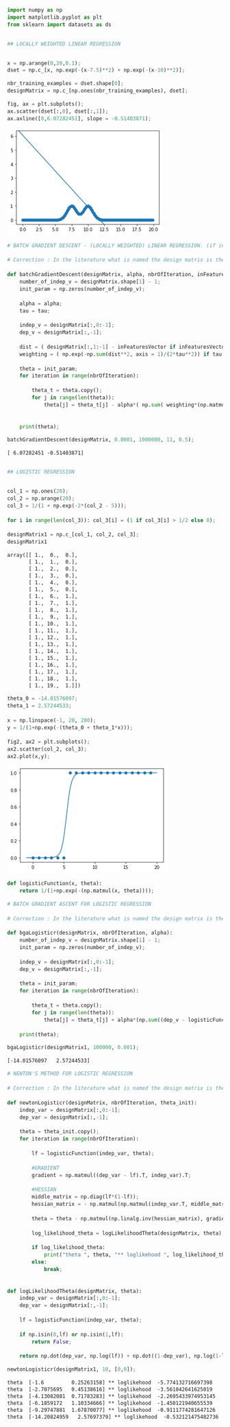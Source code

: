 ```python
import numpy as np
import matplotlib.pyplot as plt
from sklearn import datasets as ds
```


```python

```


```python
## LOCALLY WEIGHTED LINEAR REGRESSION 
```


```python

```


```python
x = np.arange(0,20,0.1);
dset = np.c_[x, np.exp(-(x-7.5)**2) + np.exp(-(x-10)**2)];
```


```python
nbr_training_examples = dset.shape[0];
designMatrix = np.c_[np.ones(nbr_training_examples), dset];
```


```python
fig, ax = plt.subplots();
ax.scatter(dset[:,0], dset[:,1]);
ax.axline([0,6.07282451], slope = -0.51403871);
```


    
![png](plots/L3_1.png)
    



```python
# BATCH GRADIENT DESCENT - (LOCALLY WEIGHTED) LINEAR REGRESSION. (if inFeaturesVector and tau are defined)

# Correction : In the literature what is named the design matrix is the matrix I named indep_v. 

def batchGradientDescent(designMatrix, alpha, nbrOfIteration, inFeaturesVector = None, tau = None):
    number_of_indep_v = designMatrix.shape[1] - 1;
    init_param = np.zeros(number_of_indep_v);
    
    alpha = alpha;
    tau = tau;
    
    indep_v = designMatrix[:,0:-1];
    dep_v = designMatrix[:,-1];
    
    dist = ( designMatrix[:,1:-1] - inFeaturesVector if inFeaturesVector else None );
    weighting = ( np.exp(-np.sum(dist**2, axis = 1)/(2*tau**2)) if tau else np.ones(designMatrix.shape[0]) );
    
    theta = init_param;
    for iteration in range(nbrOfIteration):
        
        theta_t = theta.copy();
        for j in range(len(theta)):
            theta[j] = theta_t[j] - alpha*( np.sum( weighting*(np.matmul(indep_v, theta_t) - dep_v)*designMatrix[:,j] ) );

            
    print(theta);
```


```python
batchGradientDescent(designMatrix, 0.0001, 1000000, 11, 0.5);
```

    [ 6.07282451 -0.51403871]



```python

```


```python
## LOGISTIC REGRESSION 
```


```python

```


```python
col_1 = np.ones(20);
col_2 = np.arange(20);
col_3 = 1/(1 + np.exp(-2*(col_2 - 5)));

for i in range(len(col_3)): col_3[i] = (1 if col_3[i] > 1/2 else 0);
    
designMatrix1 = np.c_[col_1, col_2, col_3];
designMatrix1
```




    array([[ 1.,  0.,  0.],
           [ 1.,  1.,  0.],
           [ 1.,  2.,  0.],
           [ 1.,  3.,  0.],
           [ 1.,  4.,  0.],
           [ 1.,  5.,  0.],
           [ 1.,  6.,  1.],
           [ 1.,  7.,  1.],
           [ 1.,  8.,  1.],
           [ 1.,  9.,  1.],
           [ 1., 10.,  1.],
           [ 1., 11.,  1.],
           [ 1., 12.,  1.],
           [ 1., 13.,  1.],
           [ 1., 14.,  1.],
           [ 1., 15.,  1.],
           [ 1., 16.,  1.],
           [ 1., 17.,  1.],
           [ 1., 18.,  1.],
           [ 1., 19.,  1.]])




```python
theta_0 = -14.01576097;
theta_1 = 2.57244533;

x = np.linspace(-1, 20, 200);
y = 1/(1+np.exp(-(theta_0 + theta_1*x)));

fig2, ax2 = plt.subplots();
ax2.scatter(col_2, col_3);
ax2.plot(x,y);
```


    
![png](plots/L3_2.png)
    



```python
def logisticFunction(x, theta):
    return 1/(1+np.exp(-(np.matmul(x, theta))));
```


```python
# BATCH GRADIENT ASCENT FOR LOGISTIC REGRESSION

# Correction : In the literature what is named the design matrix is the matrix I named indep_v. 

def bgaLogisticr(designMatrix, nbrOfIteration, alpha):
    number_of_indep_v = designMatrix.shape[1] - 1;
    init_param = np.zeros(number_of_indep_v);

    indep_v = designMatrix[:,0:-1];
    dep_v = designMatrix[:,-1];

    theta = init_param;
    for iteration in range(nbrOfIteration):
        
        theta_t = theta.copy();
        for j in range(len(theta)):
            theta[j] = theta_t[j] + alpha*(np.sum((dep_v - logisticFunction(indep_v, theta_t))*designMatrix[:,j]));
            
    print(theta);
```


```python
bgaLogisticr(designMatrix1, 100000, 0.001);
```

    [-14.01576097   2.57244533]



```python
# NEWTON'S METHOD FOR LOGISTIC REGRESSION

# Correction : In the literature what is named the design matrix is the matrix I named indep_v. 

def newtonLogisticr(designMatrix, nbrOfIteration, theta_init):
    indep_var = designMatrix[:,0:-1];
    dep_var = designMatrix[:,-1];

    theta = theta_init.copy();
    for iteration in range(nbrOfIteration):

        lf = logisticFunction(indep_var, theta);

        #GRADIENT
        gradient = np.matmul((dep_var - lf).T, indep_var).T;
        
        #HESSIAN
        middle_matrix = np.diag(lf*(1-lf));        
        hessian_matrix = - np.matmul(np.matmul(indep_var.T, middle_matrix),indep_var);

        theta = theta - np.matmul(np.linalg.inv(hessian_matrix), gradient);
        
        log_likelihood_theta = logLikelihoodTheta(designMatrix, theta);

        if log_likelihood_theta:
            print("theta ", theta, "** loglikehood ", log_likelihood_theta);
        else:
            break;
            

def logLikelihoodTheta(designMatrix, theta):
    indep_var = designMatrix[:,0:-1];
    dep_var = designMatrix[:,-1];
    
    lf = logisticFunction(indep_var, theta);
    
    if np.isin(0,lf) or np.isin(1,lf):
        return False;        
    
    return np.dot(dep_var, np.log(lf)) + np.dot((1-dep_var), np.log(1-lf));
```


```python
newtonLogisticr(designMatrix1, 10, [0,0]);
```

    theta  [-1.6         0.25263158] ** loglikehood  -5.774132716697398
    theta  [-2.7075695   0.45138616] ** loglikehood  -3.561042641625019
    theta  [-4.13082081  0.71783283] ** loglikehood  -2.2695433974953145
    theta  [-6.1859172   1.10334666] ** loglikehood  -1.450121940655539
    theta  [-9.29747881  1.67870077] ** loglikehood  -0.9111774281647126
    theta  [-14.20824959   2.57697379] ** loglikehood  -0.532121475482736

